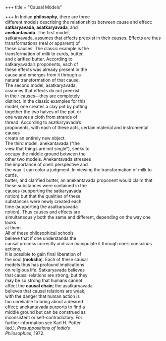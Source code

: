 +++
title = "Causal Models"

+++
In Indian **philosophy**, there are three  
different models describing the relationships between cause and effect:  
**satkaryavada**, **asatkaryavada**, and  
**anekantavada**. The first model,  
satkaryavada, assumes that effects preexist in their causes. Effects are thus  
transformations (real or apparent) of  
these causes. The classic example is the  
transformation of milk to curds, butter,  
and clarified butter. According to  
satkaryavada’s proponents, each of  
these effects was already present in the  
cause and emerges from it through a  
natural transformation of that cause.  
The second model, asatkaryavada,  
assumes that effects do not preexist  
in their causes—they are completely  
distinct. In the classic examples for this  
model, one creates a clay pot by putting  
together the two halves of the pot, or  
one weaves a cloth from strands of  
thread. According to asatkaryavada’s  
proponents, with each of these acts, certain material and instrumental causes  
create an entirely new object.  
The third model, anekantavada (“the  
view that things are not single”), seeks to  
occupy the middle ground between the  
other two models. Anekantavada stresses  
the importance of one’s perspective and  
the way it can color a judgment. In viewing the transformation of milk to curds,  
butter, and clarified butter, an anekantavada proponent would claim that  
these substances were contained in the  
causes (supporting the satkaryavada  
notion) but that the qualities of these  
substances were newly created each  
time (supporting the asatkaryavada  
notion). Thus causes and effects are  
simultaneously both the same and different, depending on the way one looks  
at them.  
All of these philosophical schools  
believe that if one understands the  
causal process correctly and can manipulate it through one’s conscious actions,  
it is possible to gain final liberation of  
the soul (**moksha**). Each of these causal  
models thus has profound implications  
on religious life. Satkaryavada believes  
that causal relations are strong, but they  
may be so strong that humans cannot  
affect the **causal chain**; the asatkaryavada  
believes that causal relations are weak,  
with the danger that human action is  
too unreliable to bring about a desired  
effect; anekantavada purports to find a  
middle ground but can be construed as  
inconsistent or self-contradictory. For  
further information see Karl H. Potter  
(ed.), *Presuppositions of India’s*  
*Philosophies*, 1972.